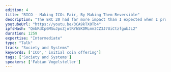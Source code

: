 ```yaml
---
edition: 4
title: "RICO - Making ICOs Fair, By Making Them Reversible"
description: "The ERC 20 had far more impact than I expected when I proposed the draft in November 2015. The massive amounts of ICOs following the adoption of this standard led to money collection becoming a breeze. As much as this democratised the space, it also led to massive amounts of money being collected, where not all projects lived up to the expectation they created, while opening the door to not ICO-able projects, as well as outright scams. It's time to bring back balance, by letting participants decide if they deem a project worthy their funding - over time. The RICO, or Reversible ICO is a proposal I introduced a few months back that has the potential to make ICOs more fair. This happens by releasing the funds over time and giving each participant the power to cut his funding to the project at any time."
youtubeUrl: "https://youtu.be/3CA9kTX0Tb4"
ipfsHash: "QmbRdCp6MSuJpoZjotRYh5KDMLmm3CZ3J7UiCtzfgubJL2"
duration: 1259
expertise: "Intermediate"
type: "Talk"
track: "Society and Systems"
keywords: ['ICO',' initial coin offering']
tags: ['Society and Systems']
speakers: ['Fabian Vogelsteller']
---
```

